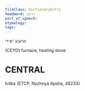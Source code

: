 ```yaml
---
fileClass: DictionaryEntry
headword: הרובע
part_of_speech: 
etymology: 
tags: 
---
```

הרובע
־ס
די

{CEYD}
furnace; heating stove

CENTRAL
========

hrᵻ́bə {ETCP, Nyzhnya Apsha, 48233}

